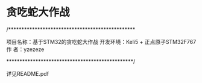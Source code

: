 # 贪吃蛇大作战
/************************************************

项目名称：基于STM32的贪吃蛇大作战
开发环境：Keli5 + 正点原子STM32F767
作      者：yzezeze

************************************************/

详见README.pdf
